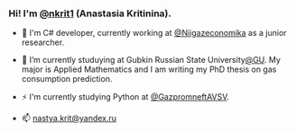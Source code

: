 ### Hi! I'm [**@nkrit1**](https://github.com/nkrit1) (Anastasia Kritinina).

- 🔭 I'm C# developer, currently working at [@Niigazeconomika](https://niigazekonomika.gazprom.ru/) as a junior researcher.

- 🌱 I’m currently studuying at Gubkin Russian State University[@GU](https://en.gubkin.ru/). My major is Applied Mathematics and I am writing my PhD thesis on gas consumption prediction.

- ⚡ I'm currently studying Python at [@GazpromneftAVSV](https://avsv.gazprom-neft.ru/).

- 📫 nastya.krit@yandex.ru


<!--
**nkrit1/nkrit1** is a ✨ _special_ ✨ repository because its `README.md` (this file) appears on your GitHub profile.

Here are some ideas to get you started:

- 🔭 I’m currently working on ...
- 🌱 I’m currently learning ...
- 👯 I’m looking to collaborate on ...
- 🤔 I’m looking for help with ...
- 💬 Ask me about ...
- 📫 How to reach me: ...
- 😄 Pronouns: ...
- ⚡ Fun fact: ...
-->
